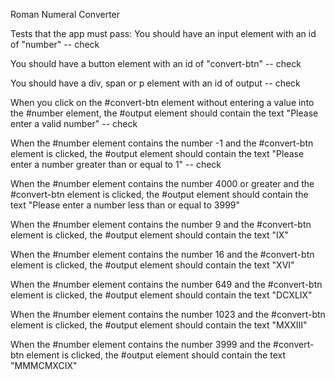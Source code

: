 Roman Numeral Converter

Tests that the app must pass:
You should have an input element with an id of "number" -- check

You should have a button element with an id of "convert-btn" -- check

You should have a div, span or p element with an id of output -- check

When you click on the #convert-btn element without entering a value into the #number element, the #output element should contain the text "Please enter a valid number" -- check

When the #number element contains the number -1 and the #convert-btn element is clicked, the #output element should contain the text "Please enter a number greater than or equal to 1" -- check

When the #number element contains the number 4000 or greater and the #convert-btn element is clicked, the #output element should contain the text "Please enter a number less than or equal to 3999"

When the #number element contains the number 9 and the #convert-btn element is clicked, the #output element should contain the text "IX"

When the #number element contains the number 16 and the #convert-btn element is clicked, the #output element should contain the text "XVI"

When the #number element contains the number 649 and the #convert-btn element is clicked, the #output element should contain the text "DCXLIX"

When the #number element contains the number 1023 and the #convert-btn element is clicked, the #output element should contain the text "MXXIII"

When the #number element contains the number 3999 and the #convert-btn element is clicked, the #output element should contain the text "MMMCMXCIX"
